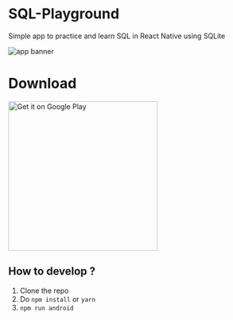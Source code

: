 # SQL-Playground
Simple app to practice and learn SQL in React Native using SQLite

![app banner](https://images-ext-1.discordapp.net/external/gOHjs-tzPnexy5Jb6i3LW6HaS2TMFDKTaCKfZkegwjk/https/lh3.googleusercontent.com/AiTtPMBZGW1Xaunamgerhi89sbvkKu3N93HcQnCwBTAJU_ndr01QTLwIwdg0bl3u1Q?width=400&height=195)

# Download
<a href='https://play.google.com/store/apps/details?id=com.rockpaperscissors.game'><img alt='Get it on Google Play' width="300" src='https://play.google.com/intl/en_us/badges/static/images/badges/en_badge_web_generic.png'/></a>

## How to develop ?
1. Clone the repo
2. Do `npm install` or `yarn`
3. `npm run android`
